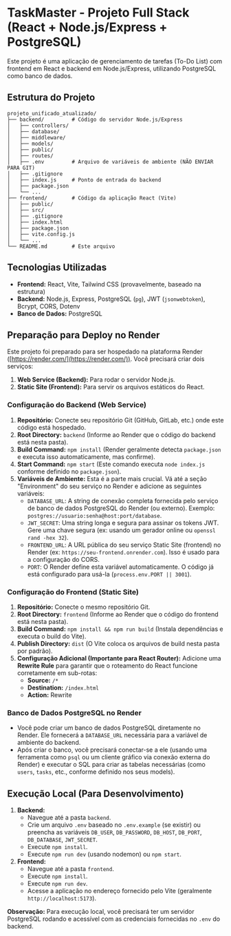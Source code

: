 # TaskMaster - Projeto Full Stack (React + Node.js/Express + PostgreSQL)

Este projeto é uma aplicação de gerenciamento de tarefas (To-Do List) com frontend em React e backend em Node.js/Express, utilizando PostgreSQL como banco de dados.

## Estrutura do Projeto

```
projeto_unificado_atualizado/
├── backend/         # Código do servidor Node.js/Express
│   ├── controllers/
│   ├── database/
│   ├── middleware/
│   ├── models/
│   ├── public/
│   ├── routes/
│   ├── .env         # Arquivo de variáveis de ambiente (NÃO ENVIAR PARA GIT)
│   ├── .gitignore
│   ├── index.js     # Ponto de entrada do backend
│   ├── package.json
│   └── ...
├── frontend/        # Código da aplicação React (Vite)
│   ├── public/
│   ├── src/
│   ├── .gitignore
│   ├── index.html
│   ├── package.json
│   ├── vite.config.js
│   └── ...
└── README.md        # Este arquivo
```

## Tecnologias Utilizadas

*   **Frontend:** React, Vite, Tailwind CSS (provavelmente, baseado na estrutura)
*   **Backend:** Node.js, Express, PostgreSQL (`pg`), JWT (`jsonwebtoken`), Bcrypt, CORS, Dotenv
*   **Banco de Dados:** PostgreSQL

## Preparação para Deploy no Render

Este projeto foi preparado para ser hospedado na plataforma Render ([https://render.com/](https://render.com/)). Você precisará criar dois serviços:

1.  **Web Service (Backend):** Para rodar o servidor Node.js.
2.  **Static Site (Frontend):** Para servir os arquivos estáticos do React.

### Configuração do Backend (Web Service)

1.  **Repositório:** Conecte seu repositório Git (GitHub, GitLab, etc.) onde este código está hospedado.
2.  **Root Directory:** `backend` (Informe ao Render que o código do backend está nesta pasta).
3.  **Build Command:** `npm install` (Render geralmente detecta `package.json` e executa isso automaticamente, mas confirme).
4.  **Start Command:** `npm start` (Este comando executa `node index.js` conforme definido no `package.json`).
5.  **Variáveis de Ambiente:** Esta é a parte mais crucial. Vá até a seção "Environment" do seu serviço no Render e adicione as seguintes variáveis:
    *   `DATABASE_URL`: A string de conexão completa fornecida pelo serviço de banco de dados PostgreSQL do Render (ou externo). Exemplo: `postgres://usuario:senha@host:port/database`.
    *   `JWT_SECRET`: Uma string longa e segura para assinar os tokens JWT. Gere uma chave segura (ex: usando um gerador online ou `openssl rand -hex 32`).
    *   `FRONTEND_URL`: A URL pública do seu serviço Static Site (frontend) no Render (ex: `https://seu-frontend.onrender.com`). Isso é usado para a configuração do CORS.
    *   `PORT`: O Render define esta variável automaticamente. O código já está configurado para usá-la (`process.env.PORT || 3001`).

### Configuração do Frontend (Static Site)

1.  **Repositório:** Conecte o mesmo repositório Git.
2.  **Root Directory:** `frontend` (Informe ao Render que o código do frontend está nesta pasta).
3.  **Build Command:** `npm install && npm run build` (Instala dependências e executa o build do Vite).
4.  **Publish Directory:** `dist` (O Vite coloca os arquivos de build nesta pasta por padrão).
5.  **Configuração Adicional (Importante para React Router):** Adicione uma **Rewrite Rule** para garantir que o roteamento do React funcione corretamente em sub-rotas:
    *   **Source:** `/*`
    *   **Destination:** `/index.html`
    *   **Action:** Rewrite

### Banco de Dados PostgreSQL no Render

*   Você pode criar um banco de dados PostgreSQL diretamente no Render. Ele fornecerá a `DATABASE_URL` necessária para a variável de ambiente do backend.
*   Após criar o banco, você precisará conectar-se a ele (usando uma ferramenta como `psql` ou um cliente gráfico via conexão externa do Render) e executar o SQL para criar as tabelas necessárias (como `users`, `tasks`, etc., conforme definido nos seus models).

## Execução Local (Para Desenvolvimento)

1.  **Backend:**
    *   Navegue até a pasta `backend`.
    *   Crie um arquivo `.env` baseado no `.env.example` (se existir) ou preencha as variáveis `DB_USER`, `DB_PASSWORD`, `DB_HOST`, `DB_PORT`, `DB_DATABASE`, `JWT_SECRET`.
    *   Execute `npm install`.
    *   Execute `npm run dev` (usando nodemon) ou `npm start`.
2.  **Frontend:**
    *   Navegue até a pasta `frontend`.
    *   Execute `npm install`.
    *   Execute `npm run dev`.
    *   Acesse a aplicação no endereço fornecido pelo Vite (geralmente `http://localhost:5173`).

**Observação:** Para execução local, você precisará ter um servidor PostgreSQL rodando e acessível com as credenciais fornecidas no `.env` do backend.


